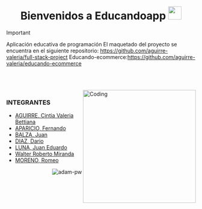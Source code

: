 
<h1 align="center"><b>Bienvenidos a Educandoapp </b><img src="https://media.giphy.com/media/hvRJCLFzcasrR4ia7z/giphy.gif" width="35"></h1>



> [!IMPORTANT] 
Aplicación educativa de programación 
El maquetado del proyecto se encuentra en el siguiente repositorio: https://github.com/aguirre-valeria/full-stack-project
Educando-ecommerce:https://github.com/aguirre-valeria/educando-ecommerce

<br>

<br><img align="right" alt="Coding" width="300" src="https://i.pinimg.com/originals/81/17/8b/81178b47a8598f0c81c4799f2cdd4057.gif">


### INTEGRANTES
-	<a href="https://github.com/aguirre-valeria">AGUIRRE, Cintia Valeria Bettiana</a>
- <a href="https://github.com/Aparicio-Fernando">APARICIO, Fernando</a> 
-	<a href="https://github.com/JuanBalza">BALZA, Juan</a>
-	<a href="https://github.com/dario1595">DIAZ, Dario</a>
-	<a href="https://github.com/eduscba">LUNA, Juan Eduardo</a>
-	<a href="https://github.com/robertomiranda94">Walter Roberto Miranda </a>
-	<a href="https://github.com/romeomoreno">MORENO, Romeo</a>

<p><img align="right" src="https://github.com/Adam-pw/Adam-pw/blob/main/animation_500_kxa883sd.gif" alt="adam-pw" /></p>
